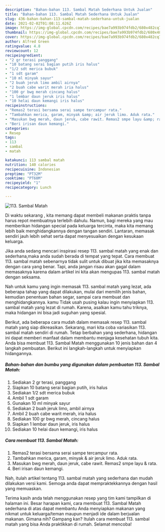 ```yaml
---
description: "Bahan-bahan 113. Sambal Matah Sederhana Untuk Jualan"
title: "Bahan-bahan 113. Sambal Matah Sederhana Untuk Jualan"
slug: 436-bahan-bahan-113-sambal-matah-sederhana-untuk-jualan
date: 2021-02-02T01:08:11.626Z
image: https://img-global.cpcdn.com/recipes/bae7a993b974fdb2/680x482cq70/113-sambal-matah-foto-resep-utama.jpg
thumbnail: https://img-global.cpcdn.com/recipes/bae7a993b974fdb2/680x482cq70/113-sambal-matah-foto-resep-utama.jpg
cover: https://img-global.cpcdn.com/recipes/bae7a993b974fdb2/680x482cq70/113-sambal-matah-foto-resep-utama.jpg
author: Alfred Green
ratingvalue: 4.8
reviewcount: 12
recipeingredient:
- "2 gr terasi panggang"
- "10 batang serai bagian putih iris halus"
- "1/2 sdt merica bubuk"
- "1 sdt garam"
- "10 ml minyak sayur"
- "2 buah jeruk limo ambil airnya"
- "2 buah cabe warit merah iria halus"
- "100 gr bwg merah cincang halus"
- "1 lembar daun jeruk iris halus"
- "10 helai daun kemangi iris halus"
recipeinstructions:
- "Remas2 terasi bersama serai sampe tercampur rata."
- "Tambahkan merica, garam, minyak &amp; air jeruk limo. Aduk rata."
- "Masukan bwg merah, daun jeruk, cabe rawit. Remas2 smpe layu &amp; rata."
- "Beri irisan daun kemangi."
categories:
- Resep
tags:
- 113
- sambal
- matah

katakunci: 113 sambal matah 
nutrition: 140 calories
recipecuisine: Indonesian
preptime: "PT32M"
cooktime: "PT60M"
recipeyield: "1"
recipecategory: Lunch

---
```



![113. Sambal Matah](https://img-global.cpcdn.com/recipes/bae7a993b974fdb2/680x482cq70/113-sambal-matah-foto-resep-utama.jpg)

Di waktu  sekarang , kita memang dapat membeli makanan praktis tanpa harus repot membuatnya terlebih dahulu. Namun, bagi mereka yang mau memberikan hidangan special pada keluarga tercinta, maka kita memang lebih baik menghidangkannya dengan tangan sendiri. Lantaran, memasak sendiri jauh lebih sehat serta dapat menyesuaikan dengan kesukaan keluarga.

Jika anda sedang mencari inspirasi resep 113. sambal matah yang enak dan sederhana,maka anda sudah berada di tempat yang tepat. Cara membuat 113. sambal matah  sebenarnya tidak sulit untuk dibuat jika kita memasaknya dengan cara yang benar. Tapi, anda jangan risau akan gagal dalam memasaknya 
karena dalam artikel ini kita akan mengupas 113. sambal matah dengan seksama.  



Nah untuk kamu yang ingin memasak 113. sambal matah yang lezat, ada beberapa tahap yang dapat dilakukan, mulai dari memilih jenis bahan, kemudian penentuan bahan segar, sampai cara membuat dan menghidangkannya. kamu Tidak usah pusing kalau ingin menyiapkan 113. sambal matah yang lezat di rumah. Karena, asalkan kamu  tahu triknya, maka hidangan ini bisa jadi suguhan yang spesial.

Berikut, ada beberapa cara mudah dalam memasak resep 113. sambal matah yang siap dikreasikan. Sekarang, mari kita coba variasikan 113. sambal matah sendiri di rumah. Tetap berbahan yang sederhana, hidangan ini dapat memberi manfaat dalam membantu menjaga kesehatan tubuh kita. Anda bisa membuat 113. Sambal Matah menggunakan 10 jenis bahan dan 4 langkah pembuatan. Berikut ini langkah-langkah untuk menyiapkan hidangannya.

<!--inarticleads1-->

##### Bahan-bahan dan bumbu yang digunakan dalam pembuatan 113. Sambal Matah:

1. Sediakan 2 gr terasi, panggang
1. Siapkan 10 batang serai bagian putih, iris halus
1. Sediakan 1/2 sdt merica bubuk
1. Ambil 1 sdt garam
1. Gunakan 10 ml minyak sayur
1. Sediakan 2 buah jeruk limo, ambil airnya
1. Ambil 2 buah cabe warit merah, iria halus
1. Sediakan 100 gr bwg merah, cincang halus
1. Siapkan 1 lembar daun jeruk, iris halus
1. Sediakan 10 helai daun kemangi, iris halus




<!--inarticleads2-->

##### Cara membuat 113. Sambal Matah:

1. Remas2 terasi bersama serai sampe tercampur rata.
1. Tambahkan merica, garam, minyak &amp; air jeruk limo. Aduk rata.
1. Masukan bwg merah, daun jeruk, cabe rawit. Remas2 smpe layu &amp; rata.
1. Beri irisan daun kemangi.




Nah, itulah artikel tentang  113. sambal matah  yang sederhana dan mudah dilakukan versi kami. Semoga anda dapat mempraktekkannya dengan hasil yang memuaskan. 

Terima kasih anda telah menggunakan resep yang tim kami tampilkan di halaman ini. Besar harapan kami, cara membuat  113. Sambal Matah sederhana di atas dapat membantu Anda menyiapkan makanan yang nikmat untuk keluarga/teman maupun menjadi ide dalam berjualan makanan. Gimana nih? Gampang kan? Itulah cara membuat 113. sambal matah yang bisa Anda praktikkan di rumah. Selamat mencoba!


